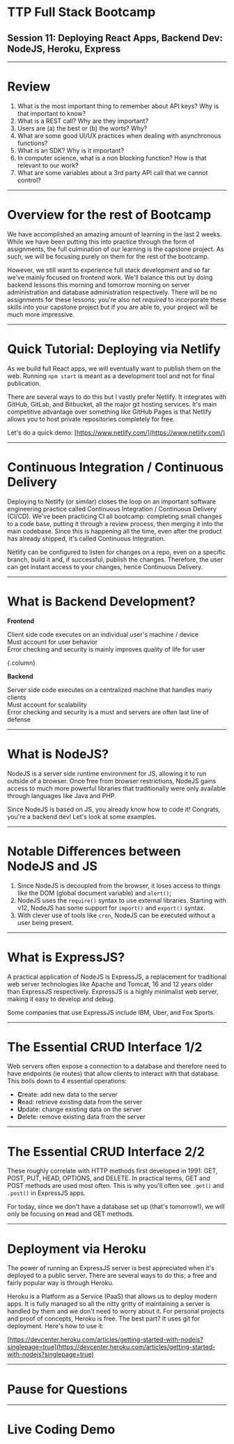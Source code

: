 # TTP Full Stack Bootcamp
## Session 11: Deploying React Apps, Backend Dev: NodeJS, Heroku, Express

---

# Review

1. What is the most important thing to remember about API keys? Why is that important to know?
2. What is a REST call? Why are they important?
3. Users are (a) the best or (b) the worts? Why?
4. What are some good UI/UX practices when dealing with asynchronous functions?
5. What is an SDK? Why is it important?
6. In computer science, what is a non blocking function? How is that relevant to our work?
7. What are some variables about a 3rd party API call that we cannot control?

---

# Overview for the rest of Bootcamp

We have accomplished an amazing amount of learning in the last 2 weeks. While we have been putting this into practice through the form of assignments, the full culmination of our learning is the capstone project. As such, we will be focusing purely on them for the rest of the bootcamp.

However, we still want to experience full stack development and so far we've mainly focused on frontend work. We'll balance this out by doing backend lessons this morning and tomorrow morning on server administration and database administration respectively. There will be no assignments for these lessons; you're also not *required* to incorporate these skills into your capstone project but if you are able to, your project will be much more impressive.

---

# Quick Tutorial: Deploying via Netlify

As we build full React apps, we will eventually want to publish them on the web. Running `npm start` is meant as a development tool and not for final publication.

There are several ways to do this but I vastly prefer Netlify. It integrates with GitHub, GitLab, and Bitbucket, all the major git hosting services. It's main competitive advantage over something like GitHub Pages is that Netlify allows you to host private repositories completely for free.

Let's do a quick demo: [https://www.netlify.com/](https://www.netlify.com/)

---

# Continuous Integration / Continuous Delivery

Deploying to Netlify (or similar) closes the loop on an important software engineering practice called Continuous Integration / Continuous Delivery (CI/CD). We've been practicing CI all bootcamp: completing small changes to a code base, putting it through a review process, then merging it into the main codebase. Since this is happening all the time, even after the product has already shipped, it's called Continuous Integration.

Netlify can be configured to listen for changes on a repo, even on a specific branch, build it and, if successful, publish the changes. Therefore, the user can get instant access to your changes, hence Continuous Delivery.

---

# What is Backend Development?

**Frontend**

Client side code executes on an individual user's machine / device  
Must account for user behavior  
Error checking and security is mainly improves quality of life for user

{.column}

**Backend**

Server side code executes on a centralized machine that handles many clients  
Must account for scalability  
Error checking and security is a must and servers are often last line of defense

---

# What is NodeJS?

NodeJS is a server side runtime environment for JS, allowing it to run outside of a browser. Once free from browser restrictions, NodeJS gains access to much more powerful libraries that traditionally were only available through languages like Java and PHP.

Since NodeJS is based on JS, you already know how to code it! Congrats, you're a backend dev! Let's look at some examples.

---

# Notable Differences between NodeJS and JS

1. Since NodeJS is decoupled from the browser, it loses access to things like the DOM (global document variable) and `alert()`;
2. NodeJS uses the `require()` syntax to use external libraries. Starting with v12, NodeJS has some support for `import()` and `export()` syntax.
3. With clever use of tools like `cron`, NodeJS can be executed without a user being present.

---

# What is ExpressJS?

A practical application of NodeJS is ExpressJS, a replacement for traditional web server technologies like Apache and Tomcat, 16 and 12 years older than ExpressJS respectively. ExpressJS is a highly minimalist web server, making it easy to develop and debug.

Some companies that use ExpressJS include IBM, Uber, and Fox Sports.

---

# The Essential CRUD Interface 1/2

Web servers often expose a connection to a database and therefore need to have endpoints (ie routes) that allow clients to interact with that database. This boils down to 4 essential operations:

- **C**reate: add new data to the server
- **R**ead: retrieve existing data from the server
- **U**pdate: change existing data on the server
- **D**elete: remove existing data from the server

---

# The Essential CRUD Interface 2/2

These roughly correlate with HTTP methods first developed in 1991: GET, POST, PUT, HEAD, OPTIONS, and DELETE. In practical terms, GET and POST methods are used most often. This is why you'll often see `.get()` and `.post()` in ExpressJS apps.

For today, since we don't have a database set up (that's tomorrow!), we will only be focusing on **r**ead and GET methods.

---

# Deployment via Heroku

The power of running an ExpressJS server is best appreciated when it's deployed to a public server. There are several ways to do this; a free and fairly popular way is through Heroku.

Heroku is a Platform as a Service (PaaS) that allows us to deploy modern apps. It is fully managed so all the nitty gritty of maintaining a server is handled by them and we don't need to worry about it. For personal projects and proof of concepts, Heroku is free. The best part? It uses git for deployment. Here's how to use it:

[https://devcenter.heroku.com/articles/getting-started-with-nodejs?singlepage=true](https://devcenter.heroku.com/articles/getting-started-with-nodejs?singlepage=true)

---

# Pause for Questions

---

# Live Coding Demo
